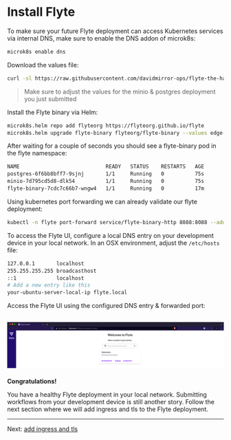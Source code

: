 # Install Flyte
To make sure your future Flyte deployment can access Kubernetes services via internal DNS, make sure to enable the DNS addon of microk8s:
``` bash
microk8s enable dns
```
Download the values file:
``` bash
curl -sl https://raw.githubusercontent.com/davidmirror-ops/flyte-the-hard-way/main/docs/on-premises/microk8s/edge-values.yaml > edge-values.yaml.yaml
```
> Make sure to adjust the values for the minio & postgres deployment you just submitted

Install the Flyte binary via Helm:
``` bash
microk8s.helm repo add flyteorg https://flyteorg.github.io/flyte
microk8s.helm upgrade flyte-binary flyteorg/flyte-binary --values edge-values.yaml --install -n flyte
```
After waiting for a couple of seconds you should see a flyte-binary pod in the flyte namespace:
```bash
NAME                            READY   STATUS    RESTARTS   AGE
postgres-6f6bb8bff7-9sjnj       1/1     Running   0          75s
minio-7d795cd5d8-dlk54          1/1     Running   0          75s
flyte-binary-7cdc7c66b7-wngw4   1/1     Running   0          17m
```
Using kubernetes port forwarding we can already validate our flyte deployment:
```bash
kubectl -n flyte port-forward service/flyte-binary-http 8088:8088 --address 0.0.0.0
```
To access the Flyte UI, configure a local DNS entry on your development device in your local network. In an OSX environment, adjust the `/etc/hosts` file:

```bash
127.0.0.1       localhost
255.255.255.255 broadcasthost
::1             localhost
# Add a new entry like this
your-ubuntu-server-local-ip flyte.local
```
Access the Flyte UI using the configured DNS entry & forwarded port:

![](../../images/microk8s-local-flyte-ui.png)
---
**Congratulations!**

You have a healthy Flyte deployment in your local network. Submitting workflows from your development device is still another story. Follow the next section where we will add ingress and tls to the Flyte deployment. 

---
Next: [add ingress and tls](05-add-ingress-and-tls.md)